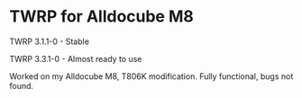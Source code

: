 # TWRP for Alldocube M8

TWRP 
3.1.1-0 - Stable

TWRP
3.3.1-0 - Almost ready to use

Worked on my Alldocube M8, T806K modification. Fully functional, bugs not found.

